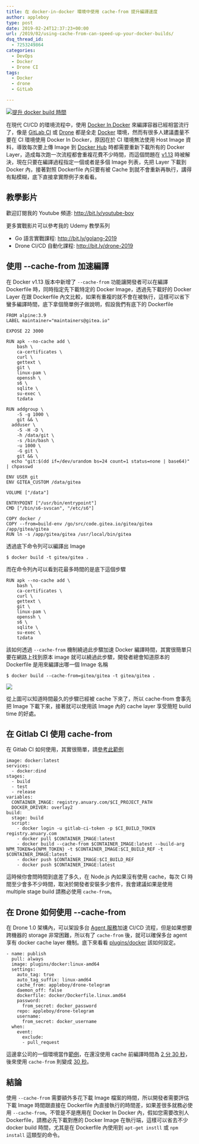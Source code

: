 ```yaml
---
title: 在 docker-in-docker 環境中使用 cache-from 提升編譯速度
author: appleboy
type: post
date: 2019-02-24T12:37:23+00:00
url: /2019/02/using-cache-from-can-speed-up-your-docker-builds/
dsq_thread_id:
  - 7253249864
categories:
  - DevOps
  - Docker
  - Drone CI
tags:
  - Docker
  - drone
  - GitLab

---
```

[![提升 docker build 時間][1]][1]

在現代 CI/CD 的環境流程中，使用 [Docker In Docker][2] 來編譯容器已經相當流行了，像是 [GitLab CI][3] 或 [Drone][4] 都是全走 [Docker][5] 環境，然而有很多人建議盡量不要在 CI 環境使用 Docker In Docker，原因在於 CI 環境無法使用 Host Image 資料，導致每次要上傳 Image 到 [Docker Hub][6] 時都需要重新下載所有的 Docker Layer，造成每次跑一次流程都會重複花費不少時間，而這個問題在 [v1.13][7] 時被解決，現在只要在編譯過程指定一個或者是多個 Image 列表，先把 Layer 下載到 Docker 內，接著對照 Dockerfile 內只要有被 Cache 到就不會重新再執行，講得有點模糊，底下直接拿實際例子來看看。

<!--more-->

## 教學影片

歡迎訂閱我的 Youtube 頻道: <http://bit.ly/youtube-boy>

更多實戰影片可以參考我的 Udemy 教學系列

  * Go 語言實戰課程: <http://bit.ly/golang-2019>
  * Drone CI/CD 自動化課程: <http://bit.ly/drone-2019>

## 使用 --cache-from 加速編譯

在 Docker v1.13 版本中新增了 `--cache-from` 功能讓開發者可以在編譯 Dockerfile 時，同時指定先下載特定的 Docker Image，透過先下載好的 Docker Layer 在跟 Dockerfile 內文比較，如果有重複的就不會在被執行，這樣可以省下蠻多編譯時間，底下拿個簡單例子做說明，假設我們有底下的 Dockerfile

<pre><code class="language-docker">FROM alpine:3.9
LABEL maintainer="maintainers@gitea.io"

EXPOSE 22 3000

RUN apk --no-cache add \
    bash \
    ca-certificates \
    curl \
    gettext \
    git \
    linux-pam \
    openssh \
    s6 \
    sqlite \
    su-exec \
    tzdata

RUN addgroup \
    -S -g 1000 \
    git && \
  adduser \
    -S -H -D \
    -h /data/git \
    -s /bin/bash \
    -u 1000 \
    -G git \
    git && \
  echo "git:$(dd if=/dev/urandom bs=24 count=1 status=none | base64)" | chpasswd

ENV USER git
ENV GITEA_CUSTOM /data/gitea

VOLUME ["/data"]

ENTRYPOINT ["/usr/bin/entrypoint"]
CMD ["/bin/s6-svscan", "/etc/s6"]

COPY docker /
COPY --from=build-env /go/src/code.gitea.io/gitea/gitea /app/gitea/gitea
RUN ln -s /app/gitea/gitea /usr/local/bin/gitea</code></pre>

透過底下命令列可以編譯出 Image

<pre><code class="language-sh">$ docker build -t gitea/gitea .</code></pre>

而在命令列內可以看到花最多時間的是底下這個步驟

<pre><code class="language-docker">RUN apk --no-cache add \
    bash \
    ca-certificates \
    curl \
    gettext \
    git \
    linux-pam \
    openssh \
    s6 \
    sqlite \
    su-exec \
    tzdata</code></pre>

該如何透過 `--cache-from` 機制繞過此步驟加速 Docker 編譯時間，其實很簡單只要在網路上找到原本 image 就可以繞過此步驟，開發者總會知道原本的 Dockerfile 是用來編譯出哪一個 Image 名稱

<pre><code class="language-sh">$ docker build --cache-from=gitea/gitea -t gitea/gitea .</code></pre>

[![][8]][8]

從上圖可以知道時間最久的步驟已經被 cache 下來了，所以 cache-from 會事先把 Image 下載下來，接著就可以使用該 Image 內的 cache layer 享受簡短 build time 的好處。

## 在 Gitlab CI 使用 cache-from

在 Gitlab CI 如何使用，其實很簡單，請[參考此範例][9]

<pre><code class="language-yaml">image: docker:latest
services:
  - docker:dind
stages:
  - build
  - test
  - release
variables:
  CONTAINER_IMAGE: registry.anuary.com/$CI_PROJECT_PATH
  DOCKER_DRIVER: overlay2
build:
  stage: build
  script:
    - docker login -u gitlab-ci-token -p $CI_BUILD_TOKEN registry.anuary.com
    - docker pull $CONTAINER_IMAGE:latest
    - docker build --cache-from $CONTAINER_IMAGE:latest --build-arg NPM_TOKEN=${NPM_TOKEN} -t $CONTAINER_IMAGE:$CI_BUILD_REF -t $CONTAINER_IMAGE:latest .
    - docker push $CONTAINER_IMAGE:$CI_BUILD_REF
    - docker push $CONTAINER_IMAGE:latest</code></pre>

這時候你會問時間到底差了多久，在 Node.js 內如果沒有使用 cache，每次 CI 時間至少會多不少時間，取決於開發者安裝多少套件，我會建議如果是使用 multiple stage build 請務必使用 `cache-from`。

## 在 Drone 如何使用 --cache-from

在 Drone 1.0 架構內，可以架設多台 [Agent 服務][10]加速 CI/CD 流程，但是如果想要跨機器的 storage 非常困難，所以有了 `cache-from` 後，就可以確保多台 agent 享有 docker cache layer 機制。底下來看看 [plugins/docker][11] 該如何設定。

<pre><code class="language-yaml">- name: publish
  pull: always
  image: plugins/docker:linux-amd64
  settings:
    auto_tag: true
    auto_tag_suffix: linux-amd64
    cache_from: appleboy/drone-telegram
    daemon_off: false
    dockerfile: docker/Dockerfile.linux.amd64
    password:
      from_secret: docker_password
    repo: appleboy/drone-telegram
    username:
      from_secret: docker_username
  when:
    event:
      exclude:
      - pull_request</code></pre>

這邊拿公司的一個環境當作[範例][12]，在還沒使用 cache 前編譯時間為 [2 分 30 秒][13]，後來使用 `cache-from` 則變成 [30 秒][14]。

## 結論

使用 `--cache-from` 需要額外多花下載 Image 檔案的時間，所以開發者需要評估下載 Image 時間跟直接在 Dockerfile 內直接執行的時間差，如果差很多就務必使用 `--cache-from`。不管是不是應用在 Docker In Docker 內，假如您需要改別人 Dockerfile，請務必先下載對應的 Docker Image 在執行端，這樣可以省去不少 docker build 時間，尤其是在 Dockerfile 內使用到 `apt-get instll` 或 `npm install` 這類型的命令。

 [1]: https://lh3.googleusercontent.com/NxYD5o3PrenPHddPaNvv8EMK6u-cUdx5KnmmdYMXpxLzD9oDcTAchd0q4GRJxsOLJkeAhhVxzDmcJoWIzHqyo6hTV1FYZXzUbQ-elJNzlqKTYcBJcAOhkansgWHPTleQGOz92xwv_zE=w1920-h1080 "提升 docker build 時間"
 [2]: https://github.com/jpetazzo/dind
 [3]: https://about.gitlab.com/product/continuous-integration/
 [4]: https://github.com/drone/drone "Drone"
 [5]: https://www.docker.com/ "Docker"
 [6]: https://hub.docker.com/ "Docker Hub"
 [7]: https://github.com/docker/docker/releases/tag/v1.13.0
 [8]: https://lh3.googleusercontent.com/H_L7tVmjocwOvWEB4DgJsjhPqGyY3IObcl6f0ROl34qfUqDhnIaC9BtI4pN4I7RidYUg_VLw7bRtDdkDEG1eCk6EPdMZ8itjGvWm5aaobn-5oye7j0AsXQCIHIpZUfUW3XGvKCA1a1k=w1920-h1080
 [9]: https://gitlab.com/snippets/185782 "參考此範例"
 [10]: https://docs.drone.io/administration/agents/ "Agent 服務"
 [11]: https://github.com/drone-plugins/drone-docker "plugins/docker"
 [12]: https://github.com/Mediatek-Cloud/simulator "範例"
 [13]: https://cloud.drone.io/Mediatek-Cloud/simulator/2/1/2 "2 分 30 秒"
 [14]: https://cloud.drone.io/Mediatek-Cloud/simulator/6/1/2 "30 秒"